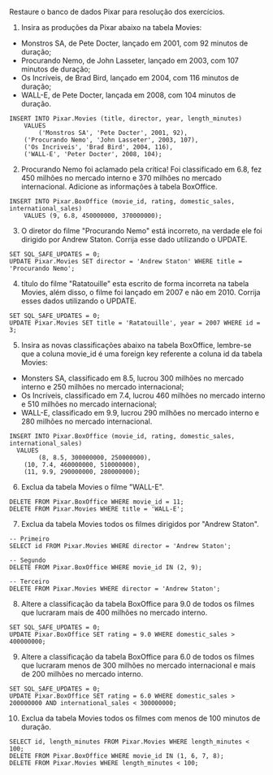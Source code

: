 Restaure o banco de dados Pixar para resolução dos exercícios.

1. Insira as produções da Pixar abaixo na tabela Movies:
- Monstros SA, de Pete Docter, lançado em 2001, com 92 minutos de duração;
- Procurando Nemo, de John Lasseter, lançado em 2003, com 107 minutos de duração;
- Os Incríveis, de Brad Bird, lançado em 2004, com 116 minutos de duração;
- WALL-E, de Pete Docter, lançada em 2008, com 104 minutos de duração.
```
INSERT INTO Pixar.Movies (title, director, year, length_minutes)
	VALUES 
		('Monstros SA', 'Pete Docter', 2001, 92),
    ('Procurando Nemo', 'John Lasseter', 2003, 107),
    ('Os Incriveis', 'Brad Bird', 2004, 116),
    ('WALL-E', 'Peter Docter', 2008, 104);
```

2. Procurando Nemo foi aclamado pela crítica! Foi classificado em 6.8, fez 450 milhões no mercado interno e 370 milhões no mercado internacional. Adicione as informações à tabela BoxOffice.

```
INSERT INTO Pixar.BoxOffice (movie_id, rating, domestic_sales, international_sales)
	VALUES (9, 6.8, 450000000, 370000000);
```

3. O diretor do filme "Procurando Nemo" está incorreto, na verdade ele foi dirigido por Andrew Staton. Corrija esse dado utilizando o UPDATE.
```
SET SQL_SAFE_UPDATES = 0;
UPDATE Pixar.Movies SET director = 'Andrew Staton' WHERE title = 'Procurando Nemo';
```

4. título do filme "Ratatouille" esta escrito de forma incorreta na tabela Movies, além disso, o filme foi lançado em 2007 e não em 2010. Corrija esses dados utilizando o UPDATE.
```
SET SQL_SAFE_UPDATES = 0;
UPDATE Pixar.Movies SET title = 'Ratatouille', year = 2007 WHERE id = 3;
```

5. Insira as novas classificações abaixo na tabela BoxOffice, lembre-se que a coluna movie_id é uma foreign key referente a coluna id da tabela Movies:
- Monsters SA, classificado em 8.5, lucrou 300 milhões no mercado interno e 250 milhões no mercado internacional;
- Os Incríveis, classificado em 7.4, lucrou 460 milhões no mercado interno e 510 milhões no mercado internacional;
- WALL-E, classificado em 9.9, lucrou 290 milhões no mercado interno e 280 milhões no mercado internacional.
```
INSERT INTO Pixar.BoxOffice (movie_id, rating, domestic_sales, international_sales)
  VALUES
		(8, 8.5, 300000000, 250000000),
    (10, 7.4, 460000000, 510000000),
    (11, 9.9, 290000000, 280000000);
```

6. Exclua da tabela Movies o filme "WALL-E".
```
DELETE FROM Pixar.BoxOffice WHERE movie_id = 11; 
DELETE FROM Pixar.Movies WHERE title = 'WALL-E';
```

7. Exclua da tabela Movies todos os filmes dirigidos por "Andrew Staton".
```
-- Primeiro
SELECT id FROM Pixar.Movies WHERE director = 'Andrew Staton';

-- Segundo
DELETE FROM Pixar.BoxOffice WHERE movie_id IN (2, 9);

-- Terceiro
DELETE FROM Pixar.Movies WHERE director = 'Andrew Staton';
```

8. Altere a classificação da tabela BoxOffice para 9.0 de todos os filmes que lucraram mais de 400 milhões no mercado interno.
```
SET SQL_SAFE_UPDATES = 0;
UPDATE Pixar.BoxOffice SET rating = 9.0 WHERE domestic_sales > 400000000;
```

9. Altere a classificação da tabela BoxOffice para 6.0 de todos os filmes que lucraram menos de 300 milhões no mercado internacional e mais de 200 milhões no mercado interno.
```
SET SQL_SAFE_UPDATES = 0;
UPDATE Pixar.BoxOffice SET rating = 6.0 WHERE domestic_sales > 200000000 AND international_sales < 300000000;
```

10. Exclua da tabela Movies todos os filmes com menos de 100 minutos de duração.
```
SELECT id, length_minutes FROM Pixar.Movies WHERE length_minutes < 100;
DELETE FROM Pixar.BoxOffice WHERE movie_id IN (1, 6, 7, 8);
DELETE FROM Pixar.Movies WHERE length_minutes < 100;
```